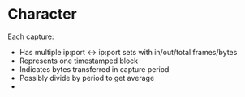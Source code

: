 Character
=========

Each capture:

* Has multiple ip:port <-> ip:port sets with in/out/total frames/bytes
* Represents one timestamped block
* Indicates bytes transferred in capture period
 * Possibly divide by period to get average
* 
